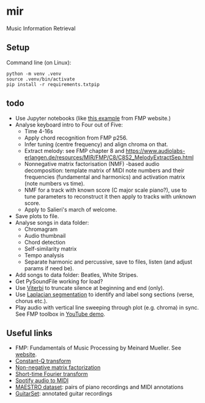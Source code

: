 # mir

Music Information Retrieval

## Setup

Command line (on Linux):
```
python -m venv .venv
source .venv/bin/activate
pip install -r requirements.txtpip 
```

## todo

* Use Jupyter notebooks (like [this example](https://librosa.org/doc/main/generated/librosa.decompose.decompose.html) from FMP website.)
* Analyse keyboard intro to Four out of Five:
    * Time 4-16s
    * Apply chord recognition from FMP p256.
    * Infer tuning (centre frequency) and align chroma on that.
    * Extract melody: see FMP chapter 8 and https://www.audiolabs-erlangen.de/resources/MIR/FMP/C8/C8S2_MelodyExtractSep.html
    * Nonnegative matrix factorisation (NMF) -based audio decomposition: template matrix of MIDI note numbers and their frequencies (fundamental and harmonics) and activation matrix (note numbers vs time).
    * NMF for a track with known score (C major scale piano?), use to tune parameters to reconstruct it then apply to tracks with unknown score.
    * Apply to Salieri's march of welcome.
* Save plots to file.
* Analyse songs in data folder:
    * Chromagram
    * Audio thumbnail
    * Chord detection
    * Self-similarity matrix
    * Tempo analysis
    * Separate harmonic and percussive, save to files, listen (and adjust params if need be).
* Add songs to data folder: Beatles, White Stripes.
* Get PySoundFile working for load?
* Use [Viterbi](https://librosa.org/doc/main/auto_examples/plot_viterbi.html#sphx-glr-auto-examples-plot-viterbi-py) to truncate silence at beginning and end (only).
* Use [Laplacian segmentation](https://librosa.org/doc/main/auto_examples/plot_segmentation.html#sphx-glr-auto-examples-plot-segmentation-py) to identify and label song sections (verse, chorus etc.).
* Play audio with vertical line sweeping through plot (e.g. chroma) in sync. See FMP toolbox in [YouTube demo](https://youtu.be/g1H-7773gpo).

## Useful links

* FMP: Fundamentals of Music Processing by Meinard Mueller. See [website](https://www.audiolabs-erlangen.de/resources/MIR/FMP/C0/C0.html).
* [Constant-Q transform](https://en.wikipedia.org/wiki/Constant-Q_transform)
* [Non-negative matrix factorization](https://en.wikipedia.org/wiki/Non-negative_matrix_factorization)
* [Short-time Fourier transform](https://en.wikipedia.org/wiki/Short-time_Fourier_transform)
* [Spotify audio to MIDI](https://engineering.atspotify.com/2022/06/meet-basic-pitch/)
* [MAESTRO dataset](https://magenta.tensorflow.org/datasets/maestro#v300): pairs of piano recordings and MIDI annotations
* [GuitarSet](https://guitarset.weebly.com/): annotated guitar recordings